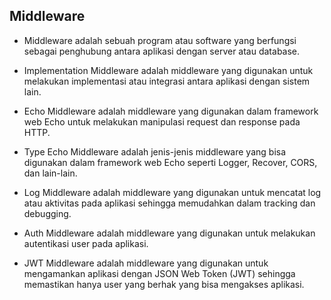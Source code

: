 ## Middleware

- Middleware adalah sebuah program atau software yang berfungsi sebagai penghubung antara aplikasi dengan server atau database.

- Implementation Middleware adalah middleware yang digunakan untuk melakukan implementasi atau integrasi antara aplikasi dengan sistem lain.

- Echo Middleware adalah middleware yang digunakan dalam framework web Echo untuk melakukan manipulasi request dan response pada HTTP.

- Type Echo Middleware adalah jenis-jenis middleware yang bisa digunakan dalam framework web Echo seperti Logger, Recover, CORS, dan lain-lain.

- Log Middleware adalah middleware yang digunakan untuk mencatat log atau aktivitas pada aplikasi sehingga memudahkan dalam tracking dan debugging.

- Auth Middleware adalah middleware yang digunakan untuk melakukan autentikasi user pada aplikasi.

- JWT Middleware adalah middleware yang digunakan untuk mengamankan aplikasi dengan JSON Web Token (JWT) sehingga memastikan hanya user yang berhak yang bisa mengakses aplikasi.